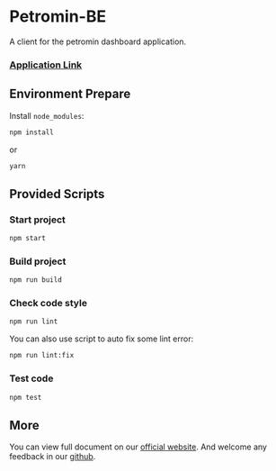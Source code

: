 # Petromin-BE

A client for the petromin dashboard application.

### [Application Link](https://157.245.20.65:4000)


## Environment Prepare

Install `node_modules`:

```bash
npm install
```

or

```bash
yarn
```

## Provided Scripts

### Start project

```bash
npm start
```

### Build project

```bash
npm run build
```

### Check code style

```bash
npm run lint
```

You can also use script to auto fix some lint error:

```bash
npm run lint:fix
```

### Test code

```bash
npm test
```

## More

You can view full document on our [official website](https://pro.ant.design). And welcome any feedback in our [github](https://github.com/ant-design/ant-design-pro).
